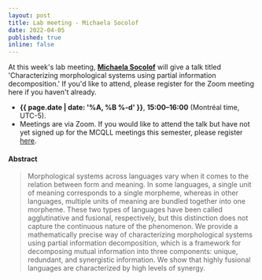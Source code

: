 ```yaml
---
layout: post
title: Lab meeting - Michaela Socolof
date: 2022-04-05
published: true
inline: false
---
```


At this week's lab meeting, [**Michaela Socolof**](/people/socolof.michaela) will give a talk titled 'Characterizing morphological systems using partial information decomposition.' If you'd like to attend, please register for the Zoom meeting here if you haven't already.

- **{{ page.date | date: '%A, %B %-d' }}**, **15:00–16:00** (Montréal time, UTC-5).
- Meetings are via Zoom. If you would like to attend the talk but have not yet signed up for the MCQLL meetings this semester, please register [here](https://mcgill.zoom.us/j/83876485102?pwd=Y0ZJcGtBQWJHWGxLbmE4SGliVlg0UT09).

#### Abstract
<blockquote>
Morphological systems across languages vary when it comes to the relation between form and meaning. In some languages, a single unit of meaning corresponds to a single morpheme, whereas in other languages, multiple units of meaning are bundled together into one morpheme. These two types of languages have been called agglutinative and fusional, respectively, but this distinction does not capture the continuous nature of the phenomenon. We provide a mathematically precise way of characterizing morphological systems using partial information decomposition, which is a framework for decomposing mutual information into three components: unique, redundant, and synergistic information. We show that highly fusional languages are characterized by high levels of synergy.
</blockquote>